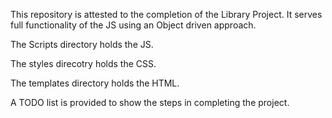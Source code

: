 This repository is attested to the completion of the Library Project. It serves full functionality of the JS using an Object driven approach.

The Scripts directory holds the JS.

The styles direcotry holds the CSS.

The templates directory holds the HTML.

A TODO list is provided to show the steps in completing the project.
